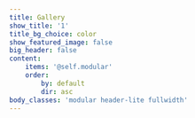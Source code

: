 ```yaml
---
title: Gallery
show_title: '1'
title_bg_choice: color
show_featured_image: false
big_header: false
content:
    items: '@self.modular'
    order:
        by: default
        dir: asc
body_classes: 'modular header-lite fullwidth'
---
```


